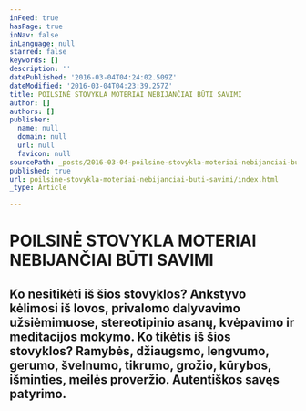 ```yaml
---
inFeed: true
hasPage: true
inNav: false
inLanguage: null
starred: false
keywords: []
description: ''
datePublished: '2016-03-04T04:24:02.509Z'
dateModified: '2016-03-04T04:23:39.257Z'
title: POILSINĖ STOVYKLA MOTERIAI NEBIJANČIAI BŪTI SAVIMI
author: []
authors: []
publisher:
  name: null
  domain: null
  url: null
  favicon: null
sourcePath: _posts/2016-03-04-poilsine-stovykla-moteriai-nebijanciai-buti-savimi.md
published: true
url: poilsine-stovykla-moteriai-nebijanciai-buti-savimi/index.html
_type: Article

---
```

# POILSINĖ STOVYKLA MOTERIAI NEBIJANČIAI BŪTI SAVIMI

## Ko nesitikėti iš šios stovyklos? Ankstyvo kėlimosi iš lovos, privalomo dalyvavimo užsiėmimuose, stereotipinio asanų, kvėpavimo ir meditacijos mokymo. Ko tikėtis iš šios stovyklos? Ramybės, džiaugsmo, lengvumo, gerumo, švelnumo, tikrumo, grožio, kūrybos, išminties, meilės proveržio. Autentiškos savęs patyrimo.